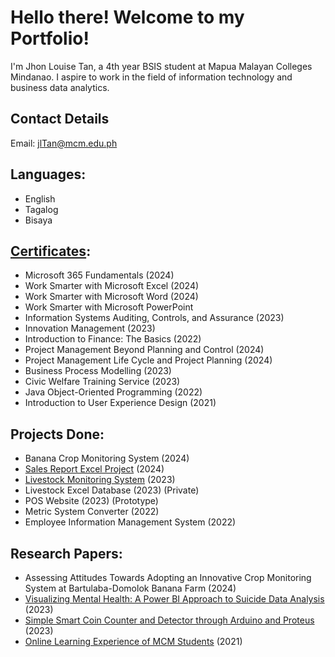 # Hello there! Welcome to my Portfolio!

I'm Jhon Louise Tan, a 4th year BSIS student at Mapua Malayan Colleges Mindanao. I aspire to work in the field of information technology and business data analytics.

## Contact Details
Email: jlTan@mcm.edu.ph

## Languages:
- English
- Tagalog
- Bisaya

## [Certificates](https://github.com/jhonlouisetan/Certificates):
- Microsoft 365 Fundamentals (2024)
- Work Smarter with Microsoft Excel (2024)
- Work Smarter with Microsoft Word (2024)
- Work Smarter with Microsoft PowerPoint
- Information Systems Auditing, Controls, and Assurance (2023)
- Innovation Management (2023)
- Introduction to Finance: The Basics (2022)
- Project Management Beyond Planning and Control (2024)
- Project Management Life Cycle and Project Planning (2024)
- Business Process Modelling (2023)
- Civic Welfare Training Service (2023)
- Java Object-Oriented Programming (2022)
- Introduction to User Experience Design (2021)


## Projects Done:
- Banana Crop Monitoring System (2024)
- [Sales Report Excel Project](https://github.com/jhonlouisetan/Sales-Report-Excel-Project) (2024)
- [Livestock Monitoring System](https://github.com/jhonlouisetan/Livestock-Monitoring-System) (2023)
- Livestock Excel Database (2023) (Private)
- POS Website (2023) (Prototype) 
- Metric System Converter (2022)
- Employee Information Management System (2022)



## Research Papers:
- Assessing Attitudes Towards Adopting an Innovative Crop Monitoring System at Bartulaba-Domolok Banana Farm (2024)
- [Visualizing Mental Health: A Power BI Approach to Suicide Data Analysis](https://github.com/jhonlouisetan/Mental-Health-BI-Project) (2023)
- [Simple Smart Coin Counter and Detector through Arduino and Proteus](https://github.com/jhonlouisetan/Coin-Detector-Project) (2023)
- [Online Learning Experience of MCM Students](https://github.com/jhonlouisetan/Mini-Research) (2021)





